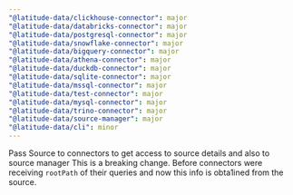 ```yaml
---
"@latitude-data/clickhouse-connector": major
"@latitude-data/databricks-connector": major
"@latitude-data/postgresql-connector": major
"@latitude-data/snowflake-connector": major
"@latitude-data/bigquery-connector": major
"@latitude-data/athena-connector": major
"@latitude-data/duckdb-connector": major
"@latitude-data/sqlite-connector": major
"@latitude-data/mssql-connector": major
"@latitude-data/test-connector": major
"@latitude-data/mysql-connector": major
"@latitude-data/trino-connector": major
"@latitude-data/source-manager": major
"@latitude-data/cli": minor
---
```


Pass Source to connectors to get access to source details and also to source manager
This is a breaking change. Before connectors were receiving `rootPath` of their
queries and now this info is obta1ined from the source.

